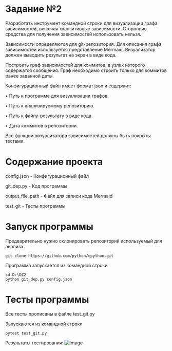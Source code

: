 # Задание №2

Разработать инструмент командной строки для визуализации графа
зависимостей, включая транзитивные зависимости. Сторонние средства для
получения зависимостей использовать нельзя.

Зависимости определяются для git-репозитория. Для описания графа
зависимостей используется представление Mermaid. Визуализатор должен
выводить результат на экран в виде кода.

Построить граф зависимостей для коммитов, в узлах которого содержатся
сообщения. Граф необходимо строить только для коммитов ранее заданной даты.

Конфигурационный файл имеет формат json и содержит:

• Путь к программе для визуализации графов.

• Путь к анализируемому репозиторию.

• Путь к файлу-результату в виде кода.

• Дата коммитов в репозитории.

Все функции визуализатора зависимостей должны быть покрыты тестами.

# Cодержание проекта
config.json - Конфигурационный файл 

git_dep.py - Код программы

output_file_path - Файл для записи кода Mermaid

test_git - Тесты программы


# Запуск программы

Предварительно нужно склонировать репозиторий используемый для анализа

```
git clone https://github.com/python/cpython.git
```

Программа запускается из командной строки 
~~~
cd D:\DZ2
python git_dep.py config.json
~~~

# Тесты программы
Все тесты прописаны в файле test_git.py

Запускаются из командной строки 

```
pytest test_git.py
```
Результаты тестирования:
![image](https://github.com/user-attachments/assets/ef58aedd-6a8d-4e60-8b4b-4fb0ae531103)
